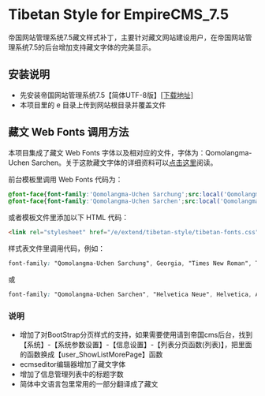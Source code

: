 # Tibetan Style for EmpireCMS_7.5
帝国网站管理系统7.5藏文样式补丁，主要针对藏文网站建设用户，在帝国网站管理系统7.5的后台增加支持藏文字体的完美显示。

## 安装说明
- 先安装帝国网站管理系统7.5【简体UTF-8版】[[下载地址]](http://www.phome.net/download/ "帝国软件下载")
- 本项目里的 e 目录上传到网站根目录并覆盖文件

## 藏文 Web Fonts 调用方法
本项目集成了藏文 Web Fonts 字体以及相对应的文件，字体为：Qomolangma-Uchen Sarchen。关于这款藏文字体的详细资料可以[点击这里](http://www.yalasoo.com/Chinese/docs/yalasoo_cn_qomolangma_fonts.html "Qomolangma-Uchen Sarchen (Tibetan)")阅读。

前台模板里调用 Web Fonts 代码为：
```css
@font-face{font-family:'Qomolangma-Uchen Sarchung';src:local('Qomolangma-Uchen Sarchung'),url('../../../e/extend/tibetan-style/fonts/Qomolangma-UchenSarchung.woff2') format('woff2'),url('../../../e/extend/tibetan-style/fonts/Qomolangma-UchenSarchung.woff') format('woff'),url('../../../e/extend/tibetan-style/fonts/Qomolangma-UchenSarchung.ttf') format('truetype'),url('../../../e/extend/tibetan-style/fonts/Qomolangma-UchenSarchung.eot') format('embedded-opentype');unicode-range:U+0F00-0FFF}
@font-face{font-family:'Qomolangma-Uchen Sarchen';src:local('Qomolangma-Uchen Sarchen'),url('../../../e/extend/tibetan-style/fonts/Qomolangma-UchenSarchen.woff2') format('woff2'),url('../../../e/extend/tibetan-style/fonts/Qomolangma-UchenSarchen.woff') format('woff'),url('../../../e/extend/tibetan-style/fonts/Qomolangma-UchenSarchen.ttf') format('truetype'),url('../../../e/extend/tibetan-style/fonts/Qomolangma-UchenSarchen.eot') format('embedded-opentype');unicode-range:U+0F00-0FFF}
```

或者模板文件里添加以下 HTML 代码：
```html
<link rel="stylesheet" href="/e/extend/tibetan-style/tibetan-fonts.css">
```

样式表文件里调用代码，例如：
```css
font-family: "Qomolangma-Uchen Sarchung", Georgia, "Times New Roman", Times, serif;;
```
或
```css
font-family: "Qomolangma-Uchen Sarchen", "Helvetica Neue", Helvetica, Arial, sans-serif;
```

### 说明
- 增加了对BootStrap分页样式的支持，如果需要使用请到帝国cms后台，找到【系统】-【系统参数设置】-【信息设置】-【列表分页函数(列表)】，把里面的函数换成【user_ShowListMorePage】函数
- ecmseditor编辑器增加了藏文字体
- 增加了信息管理列表中的标题字数
- 简体中文语言包里常用的一部分翻译成了藏文